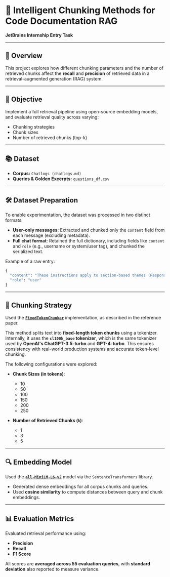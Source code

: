 # 🧠 Intelligent Chunking Methods for Code Documentation RAG  
**JetBrains Internship Entry Task**

---

## 📌 Overview  
This project explores how different chunking parameters and the number of retrieved chunks affect the **recall** and **precision** of retrieved data in a retrieval-augmented generation (RAG) system.

---

## 🎯 Objective  
Implement a full retrieval pipeline using open-source embedding models, and evaluate retrieval quality across varying:

- Chunking strategies  
- Chunk sizes  
- Number of retrieved chunks (top-k)

---

## 📚 Dataset  
- **Corpus:** `Chatlogs (chatlogs.md)`  
- **Queries & Golden Excerpts:** `questions_df.csv`  

---

## 🛠️ Dataset Preparation  
To enable experimentation, the dataset was processed in two distinct formats:

- **User-only messages**: Extracted and chunked only the `content` field from each message (excluding metadata).
- **Full chat format**: Retained the full dictionary, including fields like `content` and `role` (e.g., username or system/user tag), and chunked the serialized text.

Example of a raw entry:
```python
{
  "content": "These instructions apply to section-based themes (Responsive 6.0+, Retina 4.0+, Parallax 3.0+ Turbo 2.0+, Mobilia 5.0+)...",
  "role": "user"
}

```
---

## 🧩 Chunking Strategy  
Used the [**`FixedTokenChunker`**](https://github.com/brandonstarxel/chunking_evaluation/blob/main/chunking_evaluation/chunking/fixed_token_chunker.py) implementation, as described in the reference paper.

This method splits text into **fixed-length token chunks** using a tokenizer. Internally, it uses the **`cl100k_base` tokenizer**, which is the same tokenizer used by **OpenAI's ChatGPT-3.5-turbo** and **GPT-4-turbo**. This ensures consistency with real-world production systems and accurate token-level chunking.

The following configurations were explored:

- **Chunk Sizes (in tokens)**:
  - 10  
  - 50  
  - 100  
  - 150  
  - 200  
  - 250

- **Number of Retrieved Chunks (`k`)**:
  - 1  
  - 3  
  - 5

---

## 🔍 Embedding Model  
Used the [**`all-MiniLM-L6-v2`**](https://huggingface.co/sentence-transformers/all-MiniLM-L6-v2) model via the `SentenceTransformers` library.

- Generated dense embeddings for all corpus chunks and queries.
- Used **cosine similarity** to compute distances between query and chunk embeddings.

---

## 📊 Evaluation Metrics  
Evaluated retrieval performance using:

- **Precision**
- **Recall**
- **F1 Score**

All scores are **averaged across 55 evaluation queries**, with **standard deviation** also reported to measure variance.
